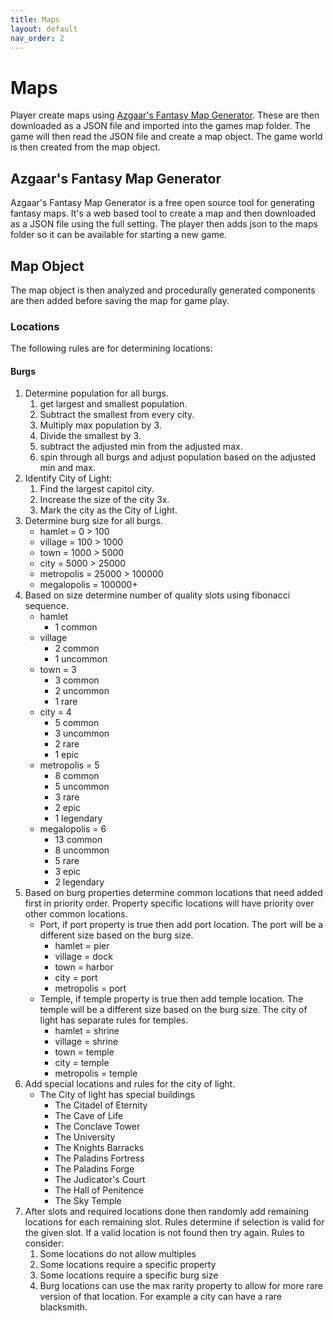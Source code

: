 ```yaml
---
title: Maps
layout: default
nav_order: 2
---
```

# Maps

Player create maps using [Azgaar's Fantasy Map Generator](https://azgaar.github.io/Fantasy-Map-Generator/). These are then downloaded as a JSON file and imported into the games map folder. The game will then read the JSON file and create a map object. The game world is then created from the map object.

## Azgaar's Fantasy Map Generator

Azgaar's Fantasy Map Generator is a free open source tool for generating fantasy maps. It's a web based tool to create a map and then downloaded as a JSON file using the full setting. The player then adds json to the maps folder so it can be available for starting a new game.

## Map Object

The map object is then analyzed and procedurally generated components are then added before saving the map for game play.

### Locations

The following rules are for determining locations:

#### Burgs

1. Determine population for all burgs.
   1. get largest and smallest population.
   2. Subtract the smallest from every city.
   3. Multiply max population by 3.
   4. Divide the smallest by 3.
   5. subtract the adjusted min from the adjusted max.
   6. spin through all burgs and adjust population based on the adjusted min and max.
2. Identify City of Light:
   1. Find the largest capitol city.
   2. Increase the size of the city 3x.
   3. Mark the city as the City of Light.
3. Determine burg size for all burgs.
   - hamlet = 0 > 100
   - village = 100 > 1000
   - town = 1000 > 5000
   - city = 5000 > 25000
   - metropolis = 25000 > 100000
   - megalopolis = 100000+  
4. Based on size determine number of quality slots using fibonacci sequence.
   - hamlet
     - 1 common
   - village
     - 2 common
     - 1 uncommon
   - town = 3
     - 3 common
     - 2 uncommon
     - 1 rare
   - city = 4
     - 5 common
     - 3 uncommon
     - 2 rare
     - 1 epic
   - metropolis = 5
     - 8 common
     - 5 uncommon
     - 3 rare
     - 2 epic
     - 1 legendary
   - megalopolis = 6
     - 13 common
     - 8 uncommon
     - 5 rare
     - 3 epic
     - 2 legendary
5. Based on burg properties determine common locations that need added first in priority order. Property specific locations will have priority over other common locations.
    - Port, if port property is true then add port location. The port will be a different size based on the burg size.
      - hamlet = pier
      - village = dock
      - town = harbor
      - city = port
      - metropolis = port
    - Temple, if temple property is true then add temple location. The temple will be a different size based on the burg size. The city of light has separate rules for temples.
      - hamlet = shrine
      - village = shrine
      - town = temple
      - city = temple
      - metropolis = temple
6. Add special locations and rules for the city of light.
   - The City of light has special buildings
     - The Citadel of Eternity
     - The Cave of Life
     - The Conclave Tower
     - The University
     - The Knights Barracks
     - The Paladins Fortress
     - The Paladins Forge
     - The Judicator's Court
     - The Hall of Penitence
     - The Sky Temple
7. After slots and required locations done then randomly add remaining locations for each remaining slot. Rules determine if selection is valid for the given slot. If a valid location is not found then try again. Rules to consider:
   1. Some locations do not allow multiples
   2. Some locations require a specific property
   3. Some locations require a specific burg size
   4. Burg locations can use the max rarity property to allow for more rare version of that location. For example a city can have a rare blacksmith.

